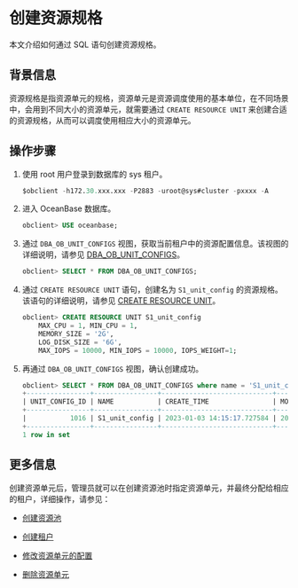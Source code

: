 # 创建资源规格

本文介绍如何通过 SQL 语句创建资源规格。

## 背景信息

资源规格是指资源单元的规格，资源单元是资源调度使用的基本单位，在不同场景中，会用到不同大小的资源单元，就需要通过 `CREATE RESOURCE UNIT` 来创建合适的资源规格，从而可以调度使用相应大小的资源单元。

## 操作步骤

1. 使用 root 用户登录到数据库的 sys 租户。

    ```sql
    $obclient -h172.30.xxx.xxx -P2883 -uroot@sys#cluster -pxxxx -A
    ```

2. 进入 OceanBase 数据库。

    ```sql
    obclient> USE oceanbase;
    ```

3. 通过 `DBA_OB_UNIT_CONFIGS` 视图，获取当前租户中的资源配置信息。该视图的详细说明，请参见 [DBA_OB_UNIT_CONFIGS](../../../7.reference/5.system-reference/4.system-view-of-mysql-mode/2.dictionary-view-of-mysql-mode/60.oceanbase-dba_ob_unit_configs-of-mysql-mode.md)。

    ```sql
    obclient> SELECT * FROM DBA_OB_UNIT_CONFIGS;
    ```

4. 通过 `CREATE RESOURCE UNIT` 语句，创建名为 `S1_unit_config` 的资源规格。该语句的详细说明，请参见 [CREATE RESOURCE UNIT](../../../7.reference/4.development-guide-refactoring/1.sql-syntax/1.system-tenants/7.create-resource-unit.md)。

    ```sql
    obclient> CREATE RESOURCE UNIT S1_unit_config
        MAX_CPU = 1, MIN_CPU = 1,
        MEMORY_SIZE = '2G',
        LOG_DISK_SIZE = '6G',
        MAX_IOPS = 10000, MIN_IOPS = 10000, IOPS_WEIGHT=1;
    ```

5. 再通过 `DBA_OB_UNIT_CONFIGS` 视图，确认创建成功。

    ```sql
    obclient> SELECT * FROM DBA_OB_UNIT_CONFIGS where name = 'S1_unit_config';
    +----------------+----------------+----------------------------+----------------------------+---------+---------+-------------+---------------+----------+----------+-------------+
    | UNIT_CONFIG_ID | NAME           | CREATE_TIME                | MODIFY_TIME                | MAX_CPU | MIN_CPU | MEMORY_SIZE | LOG_DISK_SIZE | MAX_IOPS | MIN_IOPS | IOPS_WEIGHT |
    +----------------+----------------+----------------------------+----------------------------+---------+---------+-------------+---------------+----------+----------+-------------+
    |           1016 | S1_unit_config | 2023-01-03 14:15:17.727584 | 2023-01-03 17:04:35.667314 |       1 |       1 |  2147483648 |    6442450944 |    10000 |    10000 |           1 |
    +----------------+----------------+----------------------------+----------------------------+---------+---------+-------------+---------------+----------+----------+-------------+
    1 row in set
    ```

## 更多信息

创建资源单元后，管理员就可以在创建资源池时指定资源单元，并最终分配给相应的租户，详细操作，请参见：

* [创建资源池](2.create-resource-pool.md)

* [创建租户](3.create-tenant.md)

* [修改资源单元的配置](5.modify-resource-specifications.md)

* [删除资源单元](12.delete-resource-specification.md)
